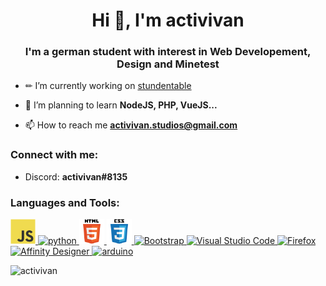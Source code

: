 <h1 align="center">Hi 👋, I'm activivan</h1>
<h3 align="center">I'm a german student with interest in Web Developement, Design and Minetest</h3>

- ✏ I’m currently working on [stundentable](https://stundentable.com/)

- 🌱 I’m planning to learn **NodeJS, PHP, VueJS...**

- 📫 How to reach me **activivan.studios@gmail.com**

<h3 align="left">Connect with me:</h3>

- Discord: **activivan#8135**

<h3 align="left">Languages and Tools:</h3>
<p align="left"> <a href="https://developer.mozilla.org/en-US/docs/Web/JavaScript" target="_blank" title="JavaScript"> <img src="https://raw.githubusercontent.com/devicons/devicon/master/icons/javascript/javascript-original.svg" alt="javascript" width="40" height="40"/> </a> <a href="https://www.python.org" target="_blank" title="Python"> <img src="https://upload.wikimedia.org/wikipedia/commons/c/c3/Python-logo-notext.svg" alt="python" width="40" height="40"/> </a> <a href="https://www.w3.org/html/" target="_blank" title="HTML5"> <img src="https://raw.githubusercontent.com/devicons/devicon/master/icons/html5/html5-original-wordmark.svg" alt="html5" width="40" height="40"/> </a> <a href="https://www.w3schools.com/css/" target="_blank" title="CSS3"> <img src="https://raw.githubusercontent.com/devicons/devicon/master/icons/css3/css3-original-wordmark.svg" alt="css3" width="40" height="40"/> </a> <a href="https://getbootstrap.com" target="_blank" title="Bootstrap"> <img src="https://getbootstrap.com/docs/5.0/assets/brand/bootstrap-logo.svg" alt="Bootstrap" height="40"/> </a> <a href="https://code.visualstudio.com/" target="_blank" title="Visual Studio Code"> <img src="https://upload.wikimedia.org/wikipedia/commons/9/9a/Visual_Studio_Code_1.35_icon.svg" alt="Visual Studio Code" width="40"> </a> <a href="https://firefox.com/" target="_blank" title="Firefox"> <img src="https://upload.wikimedia.org/wikipedia/commons/a/a0/Firefox_logo%2C_2019.svg" alt="Firefox" width="40"> </a> <a href="https://affinity.serif.com/" target="_blank" title="Affinity Designer"> <img src="https://cdn.serif.com/affinity/img/global/logos/affinity-designer-icon-090520190839.svg" heigth="40" width="40" alt="Affinity Designer"> </a> <a href="https://www.arduino.cc/" target="_blank" title="Arduino"> <img src="https://cdn.worldvectorlogo.com/logos/arduino-1.svg" alt="arduino" width="40" height="40"/> </a> </p>

<p><img align="left" src="https://github-readme-stats.vercel.app/api/top-langs?username=activivan&show_icons=true&locale=en&layout=compact" alt="activivan" /></p>

<!--
**activivan/activivan** is a ✨ _special_ ✨ repository because its `README.md` (this file) appears on your GitHub profile.

Here are some ideas to get you started:

- 🔭 I’m currently working on ...
- 🌱 I’m currently learning ...
- 👯 I’m looking to collaborate on ...
- 🤔 I’m looking for help with ...
- 💬 Ask me about ...
- 📫 How to reach me: ...
- 😄 Pronouns: ...
- ⚡ Fun fact: ...
-->
